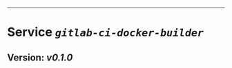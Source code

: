 ------------------------------------------------------------------------

Service *`gitlab-ci-docker-builder`*
====================================

Version: *v0.1.0*
-----------------
